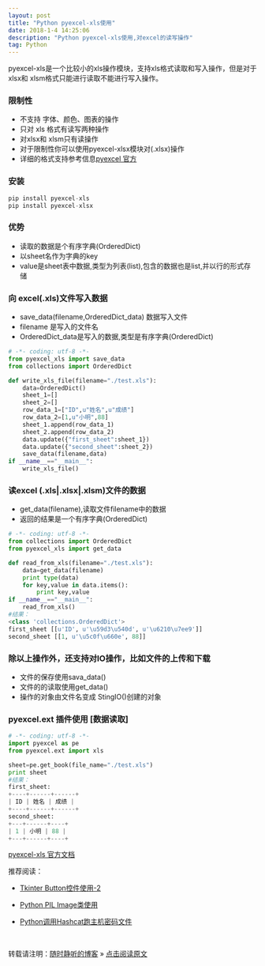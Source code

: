 ```yaml
--- 
layout: post
title: "Python pyexcel-xls使用"
date: 2018-1-4 14:25:06 
description: "Python pyexcel-xls使用,对excel的读写操作"
tag: Python
---
```


pyexcel-xls是一个比较小的xls操作模块，支持xls格式读取和写入操作，但是对于 xlsx和 xlsm格式只能进行读取不能进行写入操作。

### 限制性

- 不支持 字体、颜色、图表的操作
- 只对 xls 格式有读写两种操作
- 对xlsx和 xlsm只有读操作
- 对于限制性你可以使用pyexcel-xlsx模块对(.xlsx)操作
- 详细的格式支持参考信息[pyexcel 官方](http://pythonhosted.org/pyexcel/)

### 安装

```PYTHON
pip install pyexcel-xls
pip install pyexcel-xlsx
```

### 优势

- 读取的数据是个有序字典(OrderedDict)
- 以sheet名作为字典的key
- value是sheet表中数据,类型为列表(list),包含的数据也是list,并以行的形式存储

### 向 excel(.xls)文件写入数据

- save_data(filename,OrderedDict\_data) 数据写入文件
- filename 是写入的文件名
- OrderedDict\_data是写入的数据,类型是有序字典(OrderedDict)

```python
# -*- coding: utf-8 -*-
from pyexcel_xls import save_data
from collections import OrderedDict

def write_xls_file(filename="./test.xls"):
    data=OrderedDict()
    sheet_1=[]
    sheet_2=[]
    row_data_1=["ID",u"姓名",u"成绩"]
    row_data_2=[1,u"小明",88]
    sheet_1.append(row_data_1)
    sheet_2.append(row_data_2)
    data.update({"first_sheet":sheet_1})
    data.update({"second_sheet":sheet_2})
    save_data(filename,data)
if __name__=="__main__":
    write_xls_file()
```

### 读excel (.xls|.xlsx|.xlsm)文件的数据

- get_data(filename),读取文件filename中的数据
- 返回的结果是一个有序字典(OrderedDict)

```python
# -*- coding: utf-8 -*-
from collections import OrderedDict
from pyexcel_xls import get_data

def read_from_xls(filename="./test.xls"):
    data=get_data(filename)
    print type(data)
    for key,value in data.items():
        print key,value
if __name__=="__main__":
    read_from_xls()
#结果：
<class 'collections.OrderedDict'>
first_sheet [[u'ID', u'\u59d3\u540d', u'\u6210\u7ee9']]
second_sheet [[1, u'\u5c0f\u660e', 88]]
```

### 除以上操作外，还支持对IO操作，比如文件的上传和下载

- 文件的保存使用sava_data()
- 文件的的读取使用get_data()
- 操作的对象由文件名变成 StingIO()创建的对象

### pyexcel.ext 插件使用 [数据读取]

```Python
# -*- coding: utf-8 -*-
import pyexcel as pe
from pyexcel.ext import xls

sheet=pe.get_book(file_name="./test.xls")
print sheet
#结果：
first_sheet:
+----+------+------+
| ID | 姓名 | 成绩 |
+----+------+------+
second_sheet:
+---+------+----+
| 1 | 小明 | 88 |
+---+------+----+
```
[pyexcel-xls 官方文档](http://pythonhosted.org/pyexcel-xls/)




推荐阅读：

- [Tkinter Button控件使用-2](https://ssjt21.github.io/2017/11/Python_TK_Button/)


- [Python PIL Image类使用](http://ssjt21.github.io/2017/11/Python_PIL_Image_Module/)

- [Python调用Hashcat跑主机密码文件](http://ssjt21.github.io/2017/11/Python_Hashcatshell/)



<br>

转载请注明：[随时静听的博客](http://ssjt21.github.io) » [点击阅读原文](https://ssjt21.github.io/2018/1/Python_Pyexcel-xls/)

